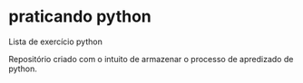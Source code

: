 # praticando python
 Lista de exercício python
 
 Repositório criado com o intuito de armazenar o processo de apredizado de python.
